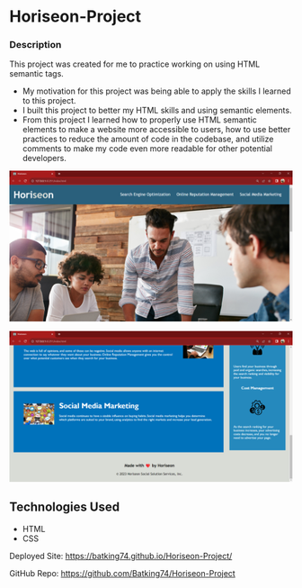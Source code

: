 # Horiseon-Project

### Description

This project was created for me to practice working on using HTML semantic tags.

- My motivation for this project was being able to apply the skills I learned to this project.
- I built this project to better my HTML skills and using semantic elements.
- From this project I learned how to properly use HTML semantic elements to make a website more accessible to users, how to use better practices to reduce the amount of code in the codebase, and utilize comments to make my code even more readable for other potential developers.

![Image of Horiseon Project](./assets/images/Horiseon_Project.png)


![Image of Horiseon Project Footer](./assets/images/Horiseon_Project_Footer.png)


## Technologies Used
- HTML
- CSS


Deployed Site: https://batking74.github.io/Horiseon-Project/

GitHub Repo: https://github.com/Batking74/Horiseon-Project